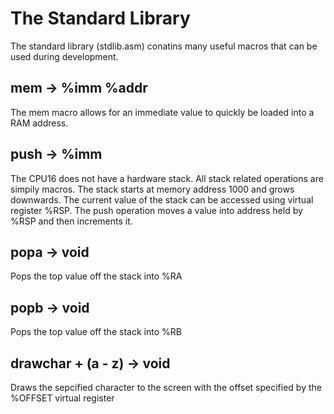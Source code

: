 # The Standard Library

The standard library (stdlib.asm) conatins many useful macros that can be used during development. 

## mem -> %imm %addr
The mem macro allows for an immediate value to quickly be loaded into a RAM address.

## push -> %imm
The CPU16 does not have a hardware stack. All stack related operations are simpily macros. The stack starts at memory address 1000 and grows downwards.
The current value of the stack can be accessed using virtual register %RSP. The push operation moves a value into address held by %RSP and then increments it.

## popa -> void
Pops the top value off the stack into %RA

## popb -> void
Pops the top value off the stack into %RB

## drawchar + (a - z) -> void
Draws the sepcified character to the screen with the offset specified by the %OFFSET virtual register
